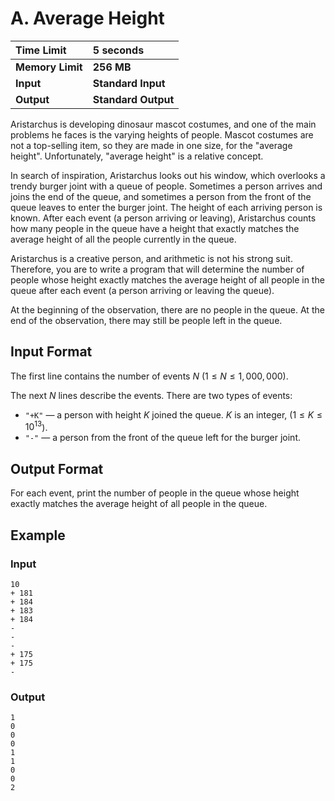 
# A. Average Height

| Time Limit | 5 seconds |
| :--- | :--- |
| **Memory Limit** | **256 MB** |
| **Input** | **Standard Input** |
| **Output** | **Standard Output** |

Aristarchus is developing dinosaur mascot costumes, and one of the main problems he faces is the varying heights of people. Mascot costumes are not a top-selling item, so they are made in one size, for the "average height". Unfortunately, "average height" is a relative concept.

In search of inspiration, Aristarchus looks out his window, which overlooks a trendy burger joint with a queue of people. Sometimes a person arrives and joins the end of the queue, and sometimes a person from the front of the queue leaves to enter the burger joint. The height of each arriving person is known. After each event (a person arriving or leaving), Aristarchus counts how many people in the queue have a height that exactly matches the average height of all the people currently in the queue.

Aristarchus is a creative person, and arithmetic is not his strong suit. Therefore, you are to write a program that will determine the number of people whose height exactly matches the average height of all people in the queue after each event (a person arriving or leaving the queue).

At the beginning of the observation, there are no people in the queue. At the end of the observation, there may still be people left in the queue.

## Input Format

The first line contains the number of events $N$ ($1 \le N \le 1,000,000$).

The next $N$ lines describe the events. There are two types of events:
* `"+K"` — a person with height $K$ joined the queue. $K$ is an integer, ($1 \le K \le 10^{13}$).
* `"-"` — a person from the front of the queue left for the burger joint.

## Output Format

For each event, print the number of people in the queue whose height exactly matches the average height of all people in the queue.

## Example

### Input
```
10
+ 181
+ 184
+ 183
+ 184
-
-
-
+ 175
+ 175
-
```

### Output
```
1
0
0
0
1
1
0
0
2
```